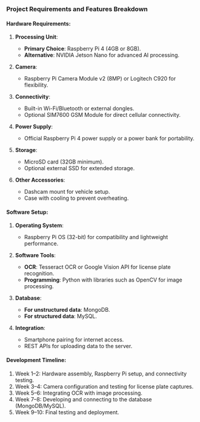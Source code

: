 ### Project Requirements and Features Breakdown

#### **Hardware Requirements**:
1. **Processing Unit**:
   - **Primary Choice**: Raspberry Pi 4 (4GB or 8GB).
   - **Alternative**: NVIDIA Jetson Nano for advanced AI processing.

2. **Camera**:
   - Raspberry Pi Camera Module v2 (8MP) or Logitech C920 for flexibility.

3. **Connectivity**:
   - Built-in Wi-Fi/Bluetooth or external dongles.
   - Optional SIM7600 GSM Module for direct cellular connectivity.

4. **Power Supply**:
   - Official Raspberry Pi 4 power supply or a power bank for portability.

5. **Storage**:
   - MicroSD card (32GB minimum).
   - Optional external SSD for extended storage.

6. **Other Accessories**:
   - Dashcam mount for vehicle setup.
   - Case with cooling to prevent overheating.

#### **Software Setup**:
1. **Operating System**:
   - Raspberry Pi OS (32-bit) for compatibility and lightweight performance.

2. **Software Tools**:
   - **OCR**: Tesseract OCR or Google Vision API for license plate recognition.
   - **Programming**: Python with libraries such as OpenCV for image processing.

3. **Database**:
   - **For unstructured data**: MongoDB.
   - **For structured data**: MySQL.

4. **Integration**:
   - Smartphone pairing for internet access.
   - REST APIs for uploading data to the server.

#### **Development Timeline**:
1. Week 1–2: Hardware assembly, Raspberry Pi setup, and connectivity testing.
2. Week 3–4: Camera configuration and testing for license plate captures.
3. Week 5–6: Integrating OCR with image processing.
4. Week 7–8: Developing and connecting to the database (MongoDB/MySQL).
5. Week 9–10: Final testing and deployment.